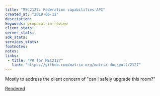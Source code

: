 ```yaml
---
title: "MSC2127: Federation capabilities API"
created_at: "2019-06-12"
description:
keywords: proposal-in-review
client_stats:
server_stats:
sdk_stats:
services_stats:
footnotes:
notes:
links:
 - title: "PR for MSC2127"
   link: "https://github.com/matrix-org/matrix-doc/pull/2127"
---
```

Mostly to address the client concern of "can I safely upgrade this room?"

[Rendered](https://github.com/matrix-org/matrix-doc/blob/travis/msc/federation-capabilities/proposals/2127-federation-capabilities.md)
